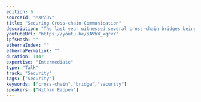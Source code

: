 ```yaml
---
edition: 6
sourceId: "MXPZDV"
title: "Securing Cross-chain Communication"
description: "The last year witnessed several cross-chain bridges being hacked and millions of dollars stolen by hackers. Despite the bridges having gone through several audits, we still see them getting exploited because hackers were able to get access to authorized private keys, signature replay attacks, etc. Let us see what a secure cross-chain bridge architecture should look like and what are the possible attack vectors and mitigation techniques."
youtubeUrl: "https://youtu.be/sAVhW_xqrvY"
ipfsHash: ""
ethernaIndex: ""
ethernaPermalink: ""
duration: 1447
expertise: "Intermediate"
type: "Talk"
track: "Security"
tags: ["Security"]
keywords: ["cross-chain","bridge","security"]
speakers: ["Nithin Eappen"]
---
```

